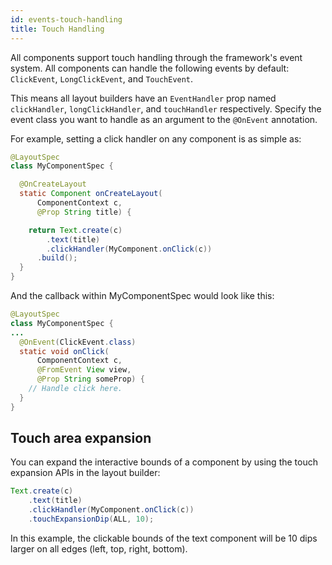 ```yaml
---
id: events-touch-handling
title: Touch Handling
---
```


All components support touch handling through the framework's event system. All components can handle the following events by default: `ClickEvent`, `LongClickEvent`, and `TouchEvent`.

This means all layout builders have an `EventHandler` prop named `clickHandler`, `longClickHandler`, and `touchHandler` respectively. Specify the event class you want to handle as an argument to the `@OnEvent` annotation.

For example, setting a click handler on any component is as simple as:

```java
@LayoutSpec
class MyComponentSpec {

  @OnCreateLayout
  static Component onCreateLayout(
      ComponentContext c,
      @Prop String title) {

    return Text.create(c)
        .text(title)
        .clickHandler(MyComponent.onClick(c))
      .build();
  }
}
```

And the callback within MyComponentSpec would look like this:

```java
@LayoutSpec
class MyComponentSpec {
...
  @OnEvent(ClickEvent.class)
  static void onClick(
      ComponentContext c,
      @FromEvent View view,
      @Prop String someProp) {
    // Handle click here.
  }
}
```

## Touch area expansion
You can expand the interactive bounds of a component by using the touch expansion APIs in the layout builder:

```java
Text.create(c)
    .text(title)
    .clickHandler(MyComponent.onClick(c))
    .touchExpansionDip(ALL, 10);
```
In this example, the clickable bounds of the text component will be 10 dips larger on all edges (left, top, right, bottom).
